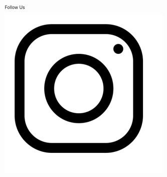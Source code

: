 Follow Us

[![Image](/assets/images/ig.png "Instagram")](https://www.instagram.com/mattd_rock_com)

